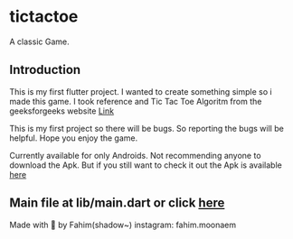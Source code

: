 # tictactoe

A classic Game.

## Introduction

This is my first flutter project. I wanted to create something simple so i made this game. I took reference and Tic Tac Toe Algoritm from the geeksforgeeks website [Link](https://www.geeksforgeeks.org/flutter-building-a-tic-tac-toe-game/)

This is my first project so there will be bugs. So reporting the bugs will be helpful. Hope you enjoy the game.

Currently available for only Androids.
Not recommending anyone to download the Apk. But if you still want to check it out the Apk is available [here](https://github.com/Sadology/flutter_tictactoe/releases/tag/v1.0.0)

## Main file at lib/main.dart or click [here](https://github.com/Sadology/flutter_tictactoe/blob/Main/lib/main.dart)

Made with 🖤 by Fahim(shadow~)
instagram: fahim.moonaem
